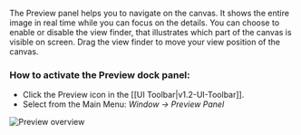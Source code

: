The Preview panel helps you to navigate on the canvas. It shows the entire image in real time while you can focus on the details. You can choose to enable or disable the view finder, that illustrates which part of the canvas is visible on screen. Drag the view finder to move your view position of the canvas.

### How to activate the Preview dock panel:
* Click the Preview icon in the [[UI Toolbar|v1.2-UI-Toolbar]].
* Select from the Main Menu: _Window → Preview Panel_

![Preview overview](https://cloud.githubusercontent.com/assets/6949092/21049156/7f990b22-be13-11e6-98d9-e52665409f6a.PNG)